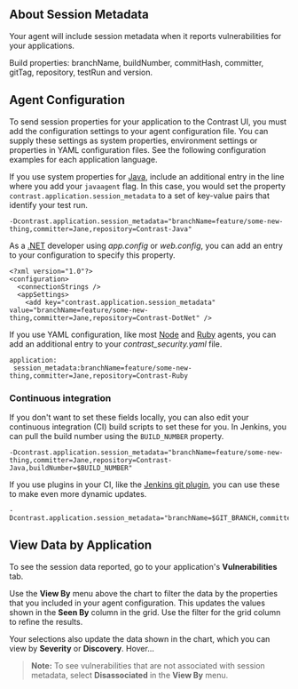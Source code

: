 <!--
title: "Build-Based View"
description: "How to track applications' vulnerabilities by build"
tags: "user UI applications session metadata build vulnerabilities"
-->

## About Session Metadata

Your agent will include session metadata when it reports vulnerabilities for your applications.  

Build properties: branchName, buildNumber, commitHash, committer, gitTag, repository, testRun and version.

<!-- They can enable/disable individual properties, right? -->

## Agent Configuration 

To send session properties for your application to the Contrast UI, you must add the configuration settings to your agent configuration file. You can supply these settings as system properties, environment settings or properties in YAML configuration files. See the following configuration examples for each application language.
 
If you use system properties for [Java](installation-javaconfig.html), include an additional entry in the line where you add your `javaagent` flag. In this case, you would set the property `contrast.application.session_metadata` to a set of key-value pairs that identify your test run. 

```
-Dcontrast.application.session_metadata="branchName=feature/some-new-thing,committer=Jane,repository=Contrast-Java"
```
 
As a [.NET](installation-netconfig.html) developer using *app.config* or *web.config*, you can add an entry to your configuration to specify this property. 

```
<?xml version="1.0"?>
<configuration>
  <connectionStrings />
  <appSettings>
    <add key="contrast.application.session_metadata" value="branchName=feature/some-new-thing,committer=Jane,repository=Contrast-DotNet" />
```
 
If you use YAML configuration, like most [Node](installation-nodeconfig.html) and [Ruby](installation-rubyconfig.html) agents, you can add an additional entry to your *contrast_security.yaml* file. 

```
application:
 session_metadata:branchName=feature/some-new-thing,committer=Jane,repository=Contrast-Ruby
```
 
### Continuous integration 

If you don't want to set these fields locally, you can also edit your continuous integration (CI) build scripts to set these for you. In Jenkins, you can pull the build number using the `BUILD_NUMBER` property. 

```
-Dcontrast.application.session_metadata="branchName=feature/some-new-thing,committer=Jane,repository=Contrast-Java,buildNumber=$BUILD_NUMBER"
```

If you use plugins in your CI, like the [Jenkins git plugin](tools-ci.html#jenkins), you can use these to make even more dynamic updates. 

```
-Dcontrast.application.session_metadata="branchName=$GIT_BRANCH,committer=$GIT_COMMITTER_NAME,commitHash=$GIT_COMMIT_HASH,repository=$GIT_URL,buildNumber=$BUILD_NUMBER"
```

## View Data by Application

To see the session data reported, go to your application's **Vulnerabilities** tab. 

Use the **View By** menu above the chart to filter the data by the properties that you included in your agent configuration. This updates the values shown in the **Seen By** column in the grid. Use the filter for the grid column to refine the results. 

Your selections also update the data shown in the chart, which you can view by **Severity** or **Discovery**. Hover...

> **Note:** To see vulnerabilities that are not associated with session metadata, select **Disassociated** in the **View By** menu. 
